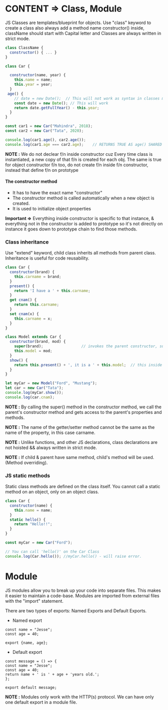 # CONTENT => Class, Module

JS Classes are templates/blueprint for objects. Use "class" keyword to create a class also always add a method name constructor() inside, className should start with Capital letter and  Classes are always written in strict mode.

```js
class ClassName {
  constructor() { ... }
}
```

```js
class Car {

  constructor(name, year) {
    this.name = name;
    this.year = year;
  }
 age() {
    // date = new Date();  // This will not work as syntax in classes must be written in "strict mode".
    const date = new Date(); // This will work
    return date.getFullYear() - this.year;
  }
}

const car1 = new Car("Mahindra", 2018);
const car2 = new Car("Tata", 2020);

console.log(car1.age(), car2.age());
console.log(car1.age === car2.age);    // RETURNS TRUE AS age() SHARED ACROSS INSTANCES, RETURNS FALSE IF age() WAS INSIDE CONSTRUCTOR
```

**NOTE :** We do not declear f/n inside constructor cuz Every time class is instantiated, a new copy of that f/n is created for each obj. The same is true for object constructor f/n too, do not create f/n inside f/n constructor, instead that define f/n on prototype

#### The constructor method

- It has to have the exact name "constructor"
- The constructor method is called automatically when a new object is created.
- It is used to initialize object properties

**Important =>** Everything inside constructor is specific to that instance, & everything not in the constructor is added to prototype so it's not directly on instance it goes down to prototype chain to find those methods.

### Class inheritance 

Use "extend" keyword, child class inherits all methods from parent class. Inheritance is useful for code reusability.

```js
class Car {
  constructor(brand) {
    this.carname = brand;
  }
  present() {
    return 'I have a ' + this.carname;
  }
  get cnam() {
    return this.carname;
  }
  set cnam(x) {
    this.carname = x;
  }
}

class Model extends Car {
  constructor(brand, mod) {
    super(brand);                 // invokes the parent constructor, super is related to invoking parent constructor only(we have to invoke inorder to access parent's properties).
    this.model = mod;
  }
  show() {
    return this.present() + ', it is a ' + this.model;  // this inside a class represents the props of same class OR props of parent class
  }
}

let myCar = new Model("Ford", "Mustang");
let car = new Car("Tata");
console.log(myCar.show());
console.log(car.cnam);

```

**NOTE :** By calling the super() method in the constructor method, we call the parent's constructor method and gets access to the parent's properties and methods.

**NOTE :** The name of the getter/setter method cannot be the same as the name of the property, in this case carname.

**NOTE :** Unlike functions, and other JS declarations, class declarations are not hoisted && always written in strict mode.

**NOTE :** If child & parent have same method, child's method will be used. (Method overriding).

### JS static methods

Static class methods are defined on the class itself. You cannot call a static method on an object, only on an object class.

```js
class Car {
  constructor(name) {
    this.name = name;
  }
  static hello() {
    return "Hello!!";
  }
}

const myCar = new Car("Ford");

// You can call 'hello()' on the Car Class
console.log(Car.hello()); //myCar.hello() - will raise error.
```

# Module

JS modules allow you to break up your code into separate files. This makes it easier to maintain a code-base. Modules are imported from external files with the "import" statement.

There are two types of exports: Named Exports and Default Exports.

- Named export
```
const name = "Jesse";
const age = 40;

export {name, age};
```

- Default export
```
const message = () => {
const name = "Jesse";
const age = 40;
return name + ' is ' + age + 'years old.';
};

export default message;
```

**NOTE :** Modules only work with the HTTP(s) protocol. We can have only one default export in a module file.
